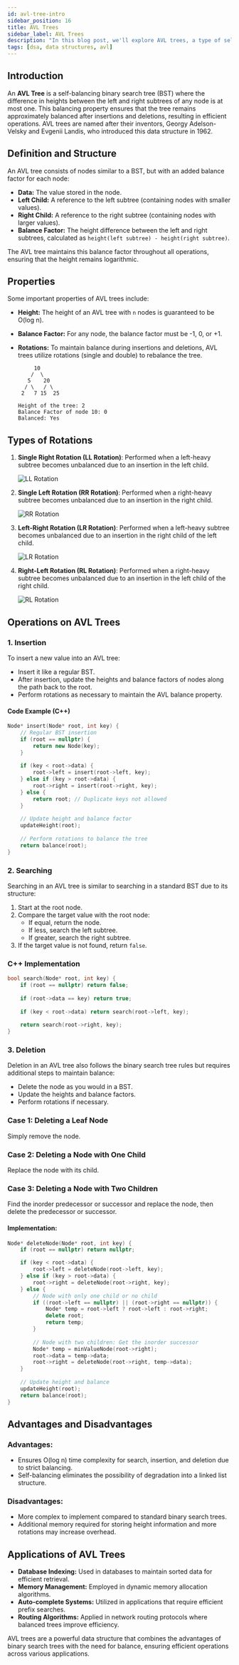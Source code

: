 ```yaml
---
id: avl-tree-intro
sidebar_position: 16
title: AVL Trees
sidebar_label: AVL Trees
description: "In this blog post, we'll explore AVL trees, a type of self-balancing binary search tree that ensures efficient searching, insertion, and deletion operations."
tags: [dsa, data structures, avl]
---
```


## Introduction
An **AVL Tree** is a self-balancing binary search tree (BST) where the difference in heights between the left and right subtrees of any node is at most one. This balancing property ensures that the tree remains approximately balanced after insertions and deletions, resulting in efficient operations. AVL trees are named after their inventors, Georgy Adelson-Velsky and Evgenii Landis, who introduced this data structure in 1962.

## Definition and Structure
An AVL tree consists of nodes similar to a BST, but with an added balance factor for each node:
- **Data:** The value stored in the node.
- **Left Child:** A reference to the left subtree (containing nodes with smaller values).
- **Right Child:** A reference to the right subtree (containing nodes with larger values).
- **Balance Factor:** The height difference between the left and right subtrees, calculated as `height(left subtree) - height(right subtree)`.

The AVL tree maintains this balance factor throughout all operations, ensuring that the height remains logarithmic.

## Properties
Some important properties of AVL trees include:
- **Height:** The height of an AVL tree with `n` nodes is guaranteed to be O(log n).
- **Balance Factor:** For any node, the balance factor must be -1, 0, or +1.
- **Rotations:** To maintain balance during insertions and deletions, AVL trees utilize rotations (single and double) to rebalance the tree.

    ``` 
         10
        /  \
       5    20
      / \   / \
     2   7 15  25

    Height of the tree: 2
    Balance Factor of node 10: 0
    Balanced: Yes
    ```

## Types of Rotations
1. **Single Right Rotation (LL Rotation)**: Performed when a left-heavy subtree becomes unbalanced due to an insertion in the left child.
   
   ![LL Rotation](https://images.javatpoint.com/ds/images/avl-tree2.jpg)

2. **Single Left Rotation (RR Rotation)**: Performed when a right-heavy subtree becomes unbalanced due to an insertion in the right child.
   
   ![RR Rotation](https://media.geeksforgeeks.org/wp-content/uploads/20221229131815/avl11-(1)-768.png)

3. **Left-Right Rotation (LR Rotation)**: Performed when a left-heavy subtree becomes unbalanced due to an insertion in the right child of the left child.
   
   ![LR Rotation](https://media.geeksforgeeks.org/wp-content/uploads/20221229131629/avl33-(1)-768.png)

4. **Right-Left Rotation (RL Rotation)**: Performed when a right-heavy subtree becomes unbalanced due to an insertion in the left child of the right child.
   
   ![RL Rotation](https://media.geeksforgeeks.org/wp-content/uploads/20221229131517/avl44-(1)-768.png)

## Operations on AVL Trees

### 1. Insertion
To insert a new value into an AVL tree:
- Insert it like a regular BST.
- After insertion, update the heights and balance factors of nodes along the path back to the root.
- Perform rotations as necessary to maintain the AVL balance property.

#### Code Example (C++)

```cpp
Node* insert(Node* root, int key) {
    // Regular BST insertion
    if (root == nullptr) {
        return new Node(key);
    }
    
    if (key < root->data) {
        root->left = insert(root->left, key);
    } else if (key > root->data) {
        root->right = insert(root->right, key);
    } else {
        return root; // Duplicate keys not allowed
    }
    
    // Update height and balance factor
    updateHeight(root);
    
    // Perform rotations to balance the tree
    return balance(root);
}
```

### 2. Searching
Searching in an AVL tree is similar to searching in a standard BST due to its structure:
1. Start at the root node.
2. Compare the target value with the root node:
   - If equal, return the node.
   - If less, search the left subtree.
   - If greater, search the right subtree.
3. If the target value is not found, return `false`.

### C++ Implementation

```cpp
bool search(Node* root, int key) {
    if (root == nullptr) return false;
    
    if (root->data == key) return true;
    
    if (key < root->data) return search(root->left, key);
    
    return search(root->right, key);
}
```

### 3. Deletion
Deletion in an AVL tree also follows the binary search tree rules but requires additional steps to maintain balance:
- Delete the node as you would in a BST.
- Update the heights and balance factors.
- Perform rotations if necessary.

### Case 1: Deleting a Leaf Node
Simply remove the node.

### Case 2: Deleting a Node with One Child
Replace the node with its child.

### Case 3: Deleting a Node with Two Children
Find the inorder predecessor or successor and replace the node, then delete the predecessor or successor.

#### Implementation:
```cpp
Node* deleteNode(Node* root, int key) {
    if (root == nullptr) return nullptr;

    if (key < root->data) {
        root->left = deleteNode(root->left, key);
    } else if (key > root->data) {
        root->right = deleteNode(root->right, key);
    } else {
        // Node with only one child or no child
        if ((root->left == nullptr) || (root->right == nullptr)) {
            Node* temp = root->left ? root->left : root->right;
            delete root;
            return temp;
        }
        
        // Node with two children: Get the inorder successor
        Node* temp = minValueNode(root->right);
        root->data = temp->data;
        root->right = deleteNode(root->right, temp->data);
    }
    
    // Update height and balance
    updateHeight(root);
    return balance(root);
}
```

## Advantages and Disadvantages
### Advantages:
- Ensures O(log n) time complexity for search, insertion, and deletion due to strict balancing.
- Self-balancing eliminates the possibility of degradation into a linked list structure.

### Disadvantages:
- More complex to implement compared to standard binary search trees.
- Additional memory required for storing height information and more rotations may increase overhead.

## Applications of AVL Trees
- **Database Indexing:** Used in databases to maintain sorted data for efficient retrieval.
- **Memory Management:** Employed in dynamic memory allocation algorithms.
- **Auto-complete Systems:** Utilized in applications that require efficient prefix searches.
- **Routing Algorithms:** Applied in network routing protocols where balanced trees improve efficiency.

AVL trees are a powerful data structure that combines the advantages of binary search trees with the need for balance, ensuring efficient operations across various applications.